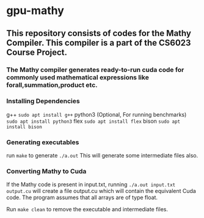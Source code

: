# gpu-mathy

## This repository consists of codes for the Mathy Compiler. This compiler is a part of the CS6023 Course Project.
### The Mathy compiler generates ready-to-run cuda code for commonly used mathematical expressions like forall,summation,product etc.

### Installing Dependencies
g++ 
`sudo apt install g++`
python3 (Optional, For running benchmarks)
`sudo apt install python3`
flex
`sudo apt install flex`
bison
`sudo apt install bison`

### Generating executables
run `make` to generate `./a.out`
This will generate some intermediate files also.

### Converting Mathy to Cuda
If the Mathy code is present in input.txt,
running `./a.out input.txt output.cu` will create a file output.cu which will contain the equivalent Cuda code.
The program assumes that all arrays are of type float.

Run `make clean` to remove the executable and intermediate files.

